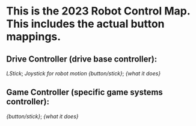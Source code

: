 This is the 2023 Robot Control Map. This includes the actual button mappings.
========
Drive Controller (drive base controller):
--------
_LStick_; _Joystick for robot motion_
_{button/stick}_; _{what it does}_


Game Controller (specific game systems controller):
--------
_{button/stick}_; _{what it does}_
